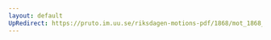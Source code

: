 ```yaml
---
layout: default
UpRedirect: https://pruto.im.uu.se/riksdagen-motions-pdf/1868/mot_1868__fk__1/mot_1868__fk__1-006.pdf
---
```

